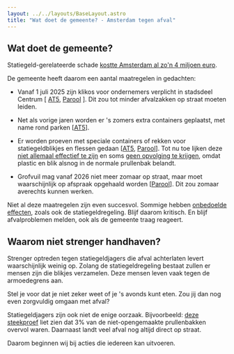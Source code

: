 ```yaml
---
layout: ../../layouts/BaseLayout.astro
title: "Wat doet de gemeente? - Amsterdam tegen afval"
---
```


## Wat doet de gemeente?

Statiegeld-gerelateerde schade 
[kostte Amsterdam al zo'n 4 miljoen euro](https://www.at5.nl/nieuws/232025/schade-statiegeldzoekers-10-miljoen).

De gemeente heeft daarom een aantal maatregelen in gedachten:

- Vanaf 1 juli 2025 zijn klikos voor ondernemers verplicht in stadsdeel Centrum 
  \[
    [AT5](https://www.at5.nl/artikelen/232360/bedrijven-mogen-afval-niet-meer-in-plastic-zakken-op-straat-zetten), 
    [Parool](https://www.parool.nl/amsterdam/nieuwe-maatregel-in-strijd-tegen-afval-ondernemers-moeten-vuilnis-in-kliko-s-dumpen~bcc57962/?referrer=https%3A%2F%2Fwww.google.com%2F)
  \]. Dit zou tot minder afvalzakken op straat moeten leiden.

- Net als vorige jaren worden er 's zomers extra containers geplaatst, met name rond parken \[[AT5](https://www.at5.nl/nieuws/233210/met-coaches-en-pizzagleuven-hoopt-gemeente-afvaloverlast-in-zomer-tegen-te-gaan)\].

- Er worden proeven met speciale containers of rekken voor statiegeldblikjes en flessen gedaan 
  \[[AT5](https://www.instagram.com/reel/C8me4MLI9Fo/), 
  [Parool](https://www.parool.nl/amsterdam/speciale-inzamelbakken-voor-blikjes-in-het-vondelpark-maar-weet-de-borrelaar-ze-te-vinden~bba15258/)\]. Tot nu toe lijken deze [niet allemaal effectief te zijn](https://www.nhnieuws.nl/nieuws/337571/amsterdammers-gaan-zelf-de-strijd-aan-tegen-door-statiegeld-zoekers-veroorzaakte-troep) en soms [geen opvolging te krijgen](https://www.parool.nl/amsterdam/zwerfafval-blijft-groot-probleem-in-amsterdam-met-name-in-binnenstad-en-zuidoost~bbf9af6f/), omdat plastic en blik alsnog in de normale prullenbak belandt.

- Grofvuil mag vanaf 2026 niet meer zomaar op straat, maar moet waarschijnlijk op afspraak opgehaald worden 
  \[[Parool](https://www.parool.nl/amsterdam/historische-verandering-in-amsterdam-grofvuil-mag-vanaf-2026-niet-meer-zomaar-op-straat~ba43f970/)\]. Dit zou zomaar averechts kunnen werken.

Niet al deze maatregelen zijn even succesvol. Sommige hebben [onbedoelde effecten](https://www.parool.nl/amsterdam/gemeente-roept-op-afval-begin-volgende-week-binnen-te-houden-vanwege-staking-bij-afvalverwerking~bcd73bdf/), zoals ook de statiegeldregeling. Blijf daarom kritisch. En blijf afvalproblemen melden, ook als de gemeente traag reageert.

## Waarom niet strenger handhaven?

Strenger optreden tegen statiegeldjagers die afval achterlaten levert waarschijnlijk weinig op. Zolang de statiegeldregeling bestaat zullen er mensen zijn die blikjes verzamelen. Deze mensen leven vaak tegen de armoedegrens aan.

Stel je voor dat je niet zeker weet of je 's avonds kunt eten. Zou jij dan nog even zorgvuldig omgaan met afval?

Statiegeldjagers zijn ook niet de enige oorzaak. Bijvoorbeeld: [deze steekproef](https://www.uu.nl/sites/default/files/Rapport%20Nationale%20Prullenbakteldag%202024.pdf) liet zien dat 3% van de niet-opengemaakte prullenbakken overvol waren. 
Daarnaast landt veel afval nog altijd direct op straat.

Daarom beginnen wij bij acties die iedereen kan uitvoeren.